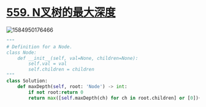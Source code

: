 # [559. N叉树的最大深度](https://leetcode-cn.com/problems/maximum-depth-of-n-ary-tree/)

![1584950176466](C:\Users\75043\AppData\Roaming\Typora\typora-user-images\1584950176466.png)

```python
"""
# Definition for a Node.
class Node:
    def __init__(self, val=None, children=None):
        self.val = val
        self.children = children
"""
class Solution:
    def maxDepth(self, root: 'Node') -> int:
        if not root:return 0
        return max([self.maxDepth(ch) for ch in root.children] or [0])+1
```

